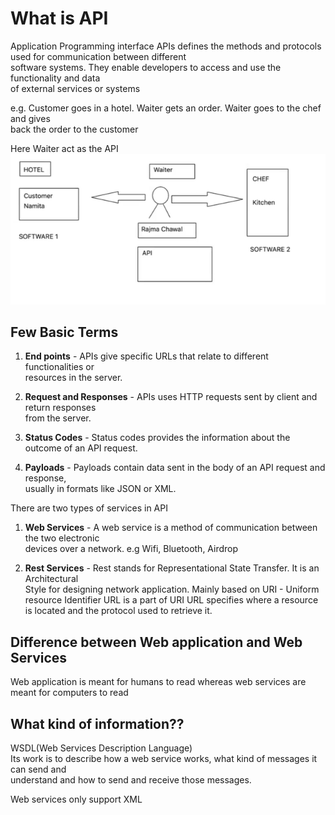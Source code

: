 # What is API
Application Programming interface
APIs defines the methods and protocols used for communication between different   
software systems. They enable developers to access and use the functionality and data   
of external services or systems

e.g. 
Customer goes in a hotel. Waiter gets an order. Waiter goes to the chef and gives   
back the order to the customer

Here Waiter act as the API
![API anology](image.png)
## Few Basic Terms
1. **End points** - APIs give specific URLs that relate to different functionalities or   
resources in the server.

2. **Request and Responses** - APIs uses HTTP requests sent by client and return responses   
from the server.

3. **Status Codes** - Status codes provides the information about the outcome of an API request.

4. **Payloads** - Payloads contain data sent in the body of an API request and response,   
usually in formats like JSON or XML.

There are two types of services in API
1. **Web Services** - A web service is a method of communication between the two electronic   
devices over a network.
e.g Wifi, Bluetooth, Airdrop

2. **Rest Services** - Rest stands for Representational State Transfer. It is an Architectural   
Style for designing network application.
Mainly based on URI - Uniform resource Identifier
URL is a part of URI
URL specifies where a resource is located and the protocol used to retrieve it.

## Difference between Web application and Web Services
Web application is meant for humans to read
whereas web services are meant for computers to read

## What kind of information??
WSDL(Web Services Description Language)  
Its work is to describe how a web service works, what kind of messages it can send and   
understand and how to send and receive those messages.

Web services only support XML
